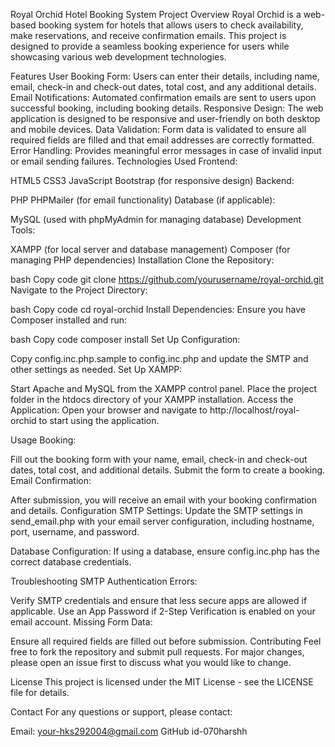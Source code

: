 Royal Orchid Hotel Booking System
Project Overview
Royal Orchid is a web-based booking system for hotels that allows users to check availability, make reservations, and receive confirmation emails. This project is designed to provide a seamless booking experience for users while showcasing various web development technologies.

Features
User Booking Form: Users can enter their details, including name, email, check-in and check-out dates, total cost, and any additional details.
Email Notifications: Automated confirmation emails are sent to users upon successful booking, including booking details.
Responsive Design: The web application is designed to be responsive and user-friendly on both desktop and mobile devices.
Data Validation: Form data is validated to ensure all required fields are filled and that email addresses are correctly formatted.
Error Handling: Provides meaningful error messages in case of invalid input or email sending failures.
Technologies Used
Frontend:

HTML5
CSS3
JavaScript
Bootstrap (for responsive design)
Backend:

PHP
PHPMailer (for email functionality)
Database (if applicable):

MySQL (used with phpMyAdmin for managing database)
Development Tools:

XAMPP (for local server and database management)
Composer (for managing PHP dependencies)
Installation
Clone the Repository:

bash
Copy code
git clone https://github.com/yourusername/royal-orchid.git
Navigate to the Project Directory:

bash
Copy code
cd royal-orchid
Install Dependencies:
Ensure you have Composer installed and run:

bash
Copy code
composer install
Set Up Configuration:

Copy config.inc.php.sample to config.inc.php and update the SMTP and other settings as needed.
Set Up XAMPP:

Start Apache and MySQL from the XAMPP control panel.
Place the project folder in the htdocs directory of your XAMPP installation.
Access the Application:
Open your browser and navigate to http://localhost/royal-orchid to start using the application.

Usage
Booking:

Fill out the booking form with your name, email, check-in and check-out dates, total cost, and additional details.
Submit the form to create a booking.
Email Confirmation:

After submission, you will receive an email with your booking confirmation and details.
Configuration
SMTP Settings:
Update the SMTP settings in send_email.php with your email server configuration, including hostname, port, username, and password.

Database Configuration:
If using a database, ensure config.inc.php has the correct database credentials.

Troubleshooting
SMTP Authentication Errors:

Verify SMTP credentials and ensure that less secure apps are allowed if applicable.
Use an App Password if 2-Step Verification is enabled on your email account.
Missing Form Data:

Ensure all required fields are filled out before submission.
Contributing
Feel free to fork the repository and submit pull requests. For major changes, please open an issue first to discuss what you would like to change.

License
This project is licensed under the MIT License - see the LICENSE file for details.

Contact
For any questions or support, please contact:

Email: your-hks292004@gmail.com
GitHub id-070harshh
